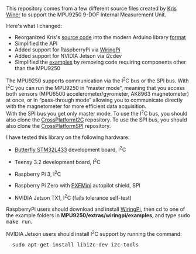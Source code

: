 This repository comes from a few different source files created by [Kris Winer](https://github.com/kriswiner) 
to support the MPU9250 9-DOF Internal Measurement Unit.  

Here's what I changed:
* Reorganized Kris's
[source code](https://github.com/kriswiner/MPU9250/tree/master/MPU9250_BME280_SPIFlash_Ladybug) 
into the modern Arduino library [format](https://github.com/arduino/arduino/wiki/arduino-ide-1.5:-library-specification)
* Simplified the API
* Added support for RaspberryPi via [WiringPi](http://wiringpi.com/)
* Added support for NVIDIA Jetson via i2cdev
* Simplified the 
[examples](https://github.com/kriswiner/MPU9250/blob/master/MPU9250_BME280_SPIFlash_Ladybug/MPU9250_BME280_SPIFlash_Ladybug.ino) 
by removing code requiring components other than the MPU9250

The MPU9250 supports communication via the I<sup>2</sup>C bus or the SPI bus.  With I<sup>2</sup>C you can run the
MPU9250 in &ldquo;master mode&rdquo;, meaning that you access both sensors
(MPU6500 accelerometer/gyrometer, AK8963 magnetometer) at once, or in &ldquo;pass-through
mode&rdquo; allowing you to communicate directly with the magnetometer for more efficient data acquisition.  
With the SPI bus you get only master mode.  To use the I<sup>2</sup>C bus, you should also clone the
[CrossPlatformI2C](https://github.com/simondlevy/CrossPlatformI2C) repository.
To use the SPI bus, you should also clone the
[CrossPlatformSPI](https://github.com/simondlevy/CrossPlatformSPI) repository.  

I have tested this library on the following hardware:

* [Butterfly STM32L433](https://www.tindie.com/products/TleraCorp/butterfly-stm32l433-development-board/) 
development board, I<sup>2</sup>C

* Teensy 3.2 development board, I<sup>2</sup>C

* Raspberry Pi 3, I<sup>2</sup>C

* Raspberry Pi Zero with [PXFMini](http://erlerobotics.com/blog/product/pxfmini/) autopilot shield, SPI 

* NVIDIA Jetson TX1, I<sup>2</sup>C (fails tolerance self-test)

RaspberryPi users should download and install
[WiringPi](http://wiringpi.com/), then cd to one of the example folders in 
<b>MPU9250/extras/wiringpi/examples</b>, and type <tt>sudo make run</tt>.

NVIDIA Jetson users should install I<sup>2</sup>C support by running the command:
<pre>
  sudo apt-get install libi2c-dev i2c-tools
</pre>
